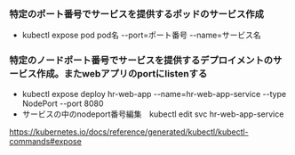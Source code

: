 ### 特定のポート番号でサービスを提供するポッドのサービス作成
- kubectl expose pod pod名 --port=ポート番号 --name=サービス名

### 特定のノードポート番号でサービスを提供するデプロイメントのサービス作成。またwebアプリのportにlistenする
- kubectl expose deploy hr-web-app  --name=hr-web-app-service --type NodePort --port 8080
- サービスの中のnodeport番号編集　kubectl edit svc hr-web-app-service

https://kubernetes.io/docs/reference/generated/kubectl/kubectl-commands#expose
